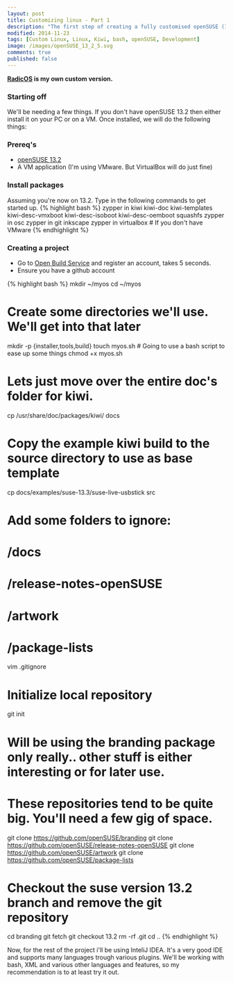 ```yaml
---
layout: post
title: Customizing linux - Part 1
description: "The first step of creating a fully customised openSUSE (13.2) based linux. I will cover the initial steps required to re-brand both graphics and texts. We're also gonna make a start with using KIWI."
modified: 2014-11-23
tags: [Custom Linux, Linux, Kiwi, bash, openSUSE, Development]
image: /images/openSUSE_13_2_5.svg
comments: true
published: false
---
```

**[RadicOS](/radicos) is my own custom version.**

### Starting off

We'll be needing a few things. If you don't have openSUSE 13.2 then either install it on your PC or on a VM. Once installed, we will do the following things:

### Prereq's
- [openSUSE 13.2](http://ftp1.nluug.nl/os/Linux/distr/opensuse/distribution/13.2/iso/openSUSE-13.2-DVD-x86_64.iso)
- A VM application (I'm using VMware. But VirtualBox will do just fine)

### Install packages
Assuming you're now on 13.2. Type in the following commands to get started up.
{% highlight bash %}
zypper in kiwi kiwi-doc kiwi-templates kiwi-desc-vmxboot kiwi-desc-isoboot kiwi-desc-oemboot squashfs
zypper in osc
zypper in git inkscape
zypper in virtualbox # If you don't have VMware
{% endhighlight %}



### Creating a project
- Go to [Open Build Service](https://build.opensuse.org/) and register an account, takes 5 seconds.
- Ensure you have a github account

{% highlight bash %}
mkdir ~/myos
cd ~/myos

# Create some directories we'll use. We'll get into that later
mkdir -p {installer,tools,build}
touch myos.sh       # Going to use a bash script to ease up some things
chmod +x myos.sh

# Lets just move over the entire doc's folder for kiwi.
cp /usr/share/doc/packages/kiwi/ docs

# Copy the example kiwi build to the source directory to use as base template
cp docs/examples/suse-13.3/suse-live-usbstick src

# Add some folders to ignore:
# /docs
# /release-notes-openSUSE
# /artwork
# /package-lists
vim .gitignore

# Initialize local repository
git init

# Will be using the branding package only really.. other stuff is either interesting or for later use. 
# These repositories tend to be quite big. You'll need a few gig of space.
git clone https://github.com/openSUSE/branding
git clone https://github.com/openSUSE/release-notes-openSUSE
git clone https://github.com/openSUSE/artwork
git clone https://github.com/openSUSE/package-lists

# Checkout the suse version 13.2 branch and remove the git repository
cd branding
git fetch
git checkout 13.2
rm -rf .git
cd ..
{% endhighlight %}

Now, for the rest of the project i'll be using InteliJ IDEA. It's a very good IDE and supports many languages trough various plugins. We'll be working with bash, XML and various other languages and features, so my recommendation is to at least try it out.

